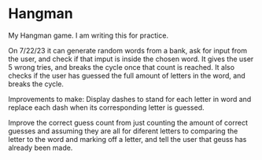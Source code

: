 # Hangman

My Hangman game. I am writing this for practice.

On 7/22/23 it can generate random words from a bank, ask for input from the user, and check if that imput is inside the chosen word. It gives the user 5 wrong tries, and breaks the cycle once that count is reached. It also checks if the user has guessed the full amount of letters in the word, and breaks the cycle.

Improvements to make:
Display dashes to stand for each letter in word and replace each dash when its corresponding letter is guessed.

Improve the correct guess count from just counting the amount of correct guesses and assuming they are all for diferent letters to comparing the letter to the word and marking off a letter, and tell the user that geuss has already been made. 